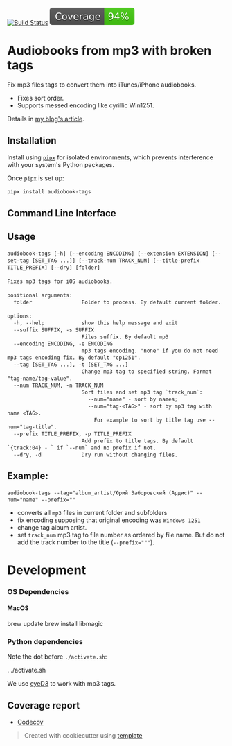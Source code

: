 ﻿[![Build Status](https://github.com/andgineer/itunes-audiobook-from-mp3/workflows/ci/badge.svg)](https://github.com/andgineer/itunes-audiobook-from-mp3/actions)
[![Coverage](https://raw.githubusercontent.com/andgineer/itunes-audiobook-from-mp3/python-coverage-comment-action-data/badge.svg)](https://htmlpreview.github.io/?https://github.com/andgineer/itunes-audiobook-from-mp3/blob/python-coverage-comment-action-data/htmlcov/index.html)
# Audiobooks from mp3 with broken tags

Fix mp3 files tags to convert them into iTunes/iPhone audiobooks.

- Fixes sort order.
- Supports messed encoding like cyrillic Win1251.

Details in [my blog's article](https://sorokin.engineer/posts/en/itunes_audiobook_from_mp3.html).

## Installation
Install using [`pipx`](https://pypa.github.io/pipx/) for isolated environments, which prevents interference
with your system's Python packages.

Once `pipx` is set up:

```bash
pipx install audiobook-tags
```

## Command Line Interface

## Usage
    audiobook-tags [-h] [--encoding ENCODING] [--extension EXTENSION] [--set-tag [SET_TAG ...]] [--track-num TRACK_NUM] [--title-prefix TITLE_PREFIX] [--dry] [folder]

    Fixes mp3 tags for iOS audiobooks.

    positional arguments:
      folder                Folder to process. By default current folder.

    options:
      -h, --help            show this help message and exit
      --suffix SUFFIX, -s SUFFIX
                            Files suffix. By default mp3
      --encoding ENCODING, -e ENCODING
                            mp3 tags encoding. "none" if you do not need mp3 tags encoding fix. By default "cp1251".
      --tag [SET_TAG ...], -t [SET_TAG ...]
                            Change mp3 tag to specified string. Format "tag-name/tag-value".
      --num TRACK_NUM, -n TRACK_NUM
                            Sort files and set mp3 tag `track_num`:
                              --num="name" - sort by names;
                              --num="tag-<TAG>" - sort by mp3 tag with name <TAG>.
                                For example to sort by title tag use --num="tag-title".
      --prefix TITLE_PREFIX, -p TITLE_PREFIX
                            Add prefix to title tags. By default `{track:04} - ` if `--num` and no prefix if not.
      --dry, -d             Dry run without changing files.

## Example:

    audiobook-tags --tag="album_artist/Юрий Заборовский (Ардис)" --num="name" --prefix=""

- converts all `mp3` files in current folder and subfolders
- fix encoding supposing that original encoding was `Windows 1251`
- change tag album artist.
- set `track_num` mp3 tag to file number as ordered by file name.
  But do not add the track number to the title (`--prefix="""`).

# Development

### OS Dependencies

#### MacOS

  brew update
  brew install libmagic

### Python dependencies

Note the dot before `./activate.sh`:

  . ./activate.sh

We use [eyeD3](https://eyed3.readthedocs.io/en/latest/) to work with mp3 tags.

## Coverage report
* [Codecov](https://app.codecov.io/gh/andgineer/itunes-audiobook-from-mp3/tree/master/src%2Faudiobook_tags)

> Created with cookiecutter using [template](https://github.com/andgineer/cookiecutter-python-package)

